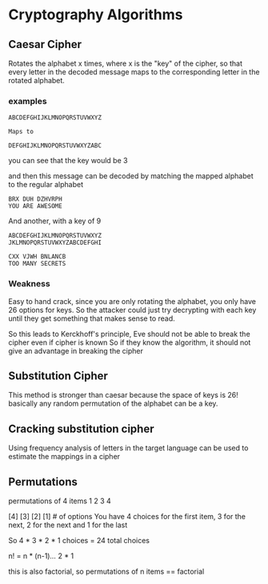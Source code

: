 # Cryptography Algorithms

## Caesar Cipher

Rotates the alphabet x times, where x is the "key" of the cipher, so that every letter in the decoded message maps to 
the corresponding letter in the rotated alphabet.

### examples

```text
ABCDEFGHIJKLMNOPQRSTUVWXYZ
     
Maps to 
     
DEFGHIJKLMNOPQRSTUVWXYZABC
```

you can see that the key would be 3

and then this message can be decoded by  matching the mapped alphabet to the regular alphabet

```text
BRX DUH DZHVRPH
YOU ARE AWESOME
```

And another, with a key of 9
```text
ABCDEFGHIJKLMNOPQRSTUVWXYZ
JKLMNOPQRSTUVWXYZABCDEFGHI
```

```text
CXX VJWH BNLANCB
TOO MANY SECRETS
```

### Weakness

Easy to hand crack, since you are only rotating the alphabet, you only have 26 options for keys. So the attacker could just
try decrypting with each key until they get something that makes sense to read.

So this leads to Kerckhoff's principle, Eve should not be able to break the cipher even if cipher is known
So if they know the algorithm, it should not give an advantage in breaking the cipher




## Substitution Cipher

This method is stronger than caesar because the space of keys is 26!
basically any random permutation of the alphabet can be a key.

## Cracking substitution cipher

Using frequency analysis of letters in the target language can be used
to estimate the mappings in a cipher



## Permutations

permutations of 4 items
1 2 3 4

[4] [3] [2] [1] # of options
You have 4 choices for the first item, 3 for the next, 2 for the next and 1 for the last

So 4 * 3 * 2 * 1 choices = 24 total choices

n! = n * (n-1)*...* 2 * 1

this is also factorial, so permutations of n items == factorial
